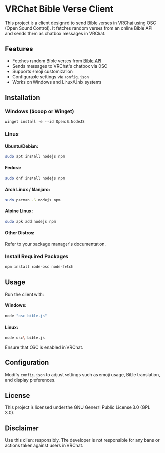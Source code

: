 # VRChat Bible Verse Client

This project is a client designed to send Bible verses in VRChat using OSC (Open Sound Control). It fetches random verses from an online Bible API and sends them as chatbox messages in VRChat.

## Features
- Fetches random Bible verses from [Bible API](https://bible-api.com/)
- Sends messages to VRChat's chatbox via OSC
- Supports emoji customization
- Configurable settings via `config.json`
- Works on Windows and Linux/Unix systems

## Installation
### Windows (Scoop or Winget)
```batch
winget install -e --id OpenJS.NodeJS
```
### Linux
#### Ubuntu/Debian:
```sh
sudo apt install nodejs npm
```
#### Fedora:
```sh
sudo dnf install nodejs npm
```
#### Arch Linux / Manjaro:
```sh
sudo pacman -S nodejs npm
```
#### Alpine Linux:
```sh
sudo apk add nodejs npm
```
#### Other Distros:
Refer to your package manager's documentation.

### Install Required Packages
```sh
npm install node-osc node-fetch
```

## Usage
Run the client with:

#### Windows:
```sh
node "osc bible.js"
```
#### Linux:
```sh
node osc\ bible.js
```

Ensure that OSC is enabled in VRChat.

## Configuration
Modify `config.json` to adjust settings such as emoji usage, Bible translation, and display preferences.

## License
This project is licensed under the GNU General Public License 3.0 (GPL 3.0).

## Disclaimer
Use this client responsibly. The developer is not responsible for any bans or actions taken against users in VRChat.

